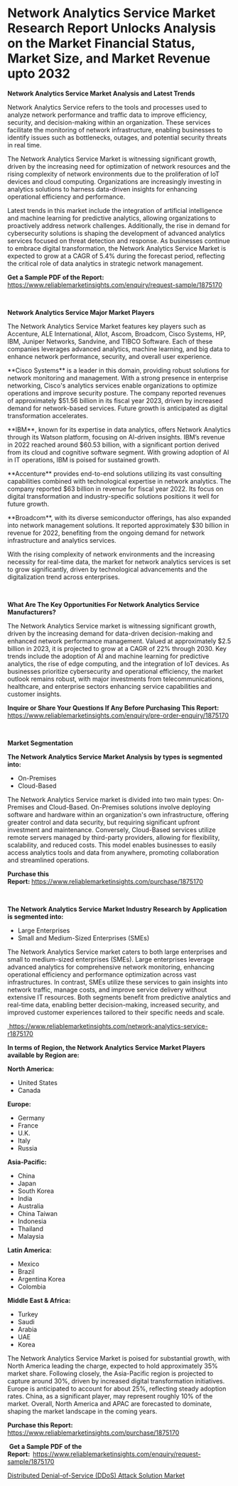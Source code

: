 <p><h1>Network Analytics Service Market Research Report Unlocks Analysis on the Market Financial Status, Market Size, and Market Revenue upto 2032</h1></p><p><strong>Network Analytics Service Market Analysis and Latest Trends</strong></p>
<p><p>Network Analytics Service refers to the tools and processes used to analyze network performance and traffic data to improve efficiency, security, and decision-making within an organization. These services facilitate the monitoring of network infrastructure, enabling businesses to identify issues such as bottlenecks, outages, and potential security threats in real time. </p><p>The Network Analytics Service Market is witnessing significant growth, driven by the increasing need for optimization of network resources and the rising complexity of network environments due to the proliferation of IoT devices and cloud computing. Organizations are increasingly investing in analytics solutions to harness data-driven insights for enhancing operational efficiency and performance. </p><p>Latest trends in this market include the integration of artificial intelligence and machine learning for predictive analytics, allowing organizations to proactively address network challenges. Additionally, the rise in demand for cybersecurity solutions is shaping the development of advanced analytics services focused on threat detection and response. As businesses continue to embrace digital transformation, the Network Analytics Service Market is expected to grow at a CAGR of 5.4% during the forecast period, reflecting the critical role of data analytics in strategic network management.</p></p>
<p><strong>Get a Sample PDF of the Report:&nbsp;</strong> <a href="https://www.reliablemarketinsights.com/enquiry/request-sample/1875170?utm_campaign=3138&utm_medium=2&utm_source=Github&utm_content=ia&utm_term=11032025&utm_id=network-analytics-service">https://www.reliablemarketinsights.com/enquiry/request-sample/1875170</a></p>
<p>&nbsp;</p>
<p><strong>Network Analytics Service Major Market Players</strong></p>
<p><p>The Network Analytics Service Market features key players such as Accenture, ALE International, Allot, Ascom, Broadcom, Cisco Systems, HP, IBM, Juniper Networks, Sandvine, and TIBCO Software. Each of these companies leverages advanced analytics, machine learning, and big data to enhance network performance, security, and overall user experience.</p><p>**Cisco Systems** is a leader in this domain, providing robust solutions for network monitoring and management. With a strong presence in enterprise networking, Cisco's analytics services enable organizations to optimize operations and improve security posture. The company reported revenues of approximately $51.56 billion in its fiscal year 2023, driven by increased demand for network-based services. Future growth is anticipated as digital transformation accelerates.</p><p>**IBM**, known for its expertise in data analytics, offers Network Analytics through its Watson platform, focusing on AI-driven insights. IBM’s revenue in 2022 reached around $60.53 billion, with a significant portion derived from its cloud and cognitive software segment. With growing adoption of AI in IT operations, IBM is poised for sustained growth.</p><p>**Accenture** provides end-to-end solutions utilizing its vast consulting capabilities combined with technological expertise in network analytics. The company reported $63 billion in revenue for fiscal year 2022. Its focus on digital transformation and industry-specific solutions positions it well for future growth.</p><p>**Broadcom**, with its diverse semiconductor offerings, has also expanded into network management solutions. It reported approximately $30 billion in revenue for 2022, benefiting from the ongoing demand for network infrastructure and analytics services.</p><p>With the rising complexity of network environments and the increasing necessity for real-time data, the market for network analytics services is set to grow significantly, driven by technological advancements and the digitalization trend across enterprises.</p></p>
<p>&nbsp;</p>
<p><strong>What Are The Key Opportunities For Network Analytics Service Manufacturers?</strong></p>
<p><p>The Network Analytics Service market is witnessing significant growth, driven by the increasing demand for data-driven decision-making and enhanced network performance management. Valued at approximately $2.5 billion in 2023, it is projected to grow at a CAGR of 22% through 2030. Key trends include the adoption of AI and machine learning for predictive analytics, the rise of edge computing, and the integration of IoT devices. As businesses prioritize cybersecurity and operational efficiency, the market outlook remains robust, with major investments from telecommunications, healthcare, and enterprise sectors enhancing service capabilities and customer insights.</p></p>
<p><strong>Inquire or Share Your Questions If Any Before Purchasing This Report:</strong> <a href="https://www.reliablemarketinsights.com/enquiry/pre-order-enquiry/1875170?utm_campaign=3138&utm_medium=2&utm_source=Github&utm_content=ia&utm_term=11032025&utm_id=network-analytics-service">https://www.reliablemarketinsights.com/enquiry/pre-order-enquiry/1875170</a></p>
<p>&nbsp;</p>
<p><strong>Market Segmentation</strong></p>
<p><strong>The Network Analytics Service Market Analysis by types is segmented into:</strong></p>
<p><ul><li>On-Premises</li><li>Cloud-Based</li></ul></p>
<p><p>The Network Analytics Service market is divided into two main types: On-Premises and Cloud-Based. On-Premises solutions involve deploying software and hardware within an organization's own infrastructure, offering greater control and data security, but requiring significant upfront investment and maintenance. Conversely, Cloud-Based services utilize remote servers managed by third-party providers, allowing for flexibility, scalability, and reduced costs. This model enables businesses to easily access analytics tools and data from anywhere, promoting collaboration and streamlined operations.</p></p>
<p><strong>Purchase this Report:&nbsp;</strong><a href="https://www.reliablemarketinsights.com/purchase/1875170?utm_campaign=3138&utm_medium=2&utm_source=Github&utm_content=ia&utm_term=11032025&utm_id=network-analytics-service">https://www.reliablemarketinsights.com/purchase/1875170</a></p>
<p>&nbsp;</p>
<p><strong>The Network Analytics Service Market Industry Research by Application is segmented into:</strong></p>
<p><ul><li>Large Enterprises</li><li>Small and Medium-Sized Enterprises (SMEs)</li></ul></p>
<p><p>The Network Analytics Service market caters to both large enterprises and small to medium-sized enterprises (SMEs). Large enterprises leverage advanced analytics for comprehensive network monitoring, enhancing operational efficiency and performance optimization across vast infrastructures. In contrast, SMEs utilize these services to gain insights into network traffic, manage costs, and improve service delivery without extensive IT resources. Both segments benefit from predictive analytics and real-time data, enabling better decision-making, increased security, and improved customer experiences tailored to their specific needs and scale.</p></p>
<p><a href="https://www.reliablemarketinsights.com/network-analytics-service-r1875170?utm_campaign=3138&utm_medium=2&utm_source=Github&utm_content=ia&utm_term=11032025&utm_id=network-analytics-service">&nbsp;https://www.reliablemarketinsights.com/network-analytics-service-r1875170</a></p>
<p><strong>In terms of Region, the Network Analytics Service Market Players available by Region are:</strong></p>
<p>
    <p> <strong> North America: </strong>
        <ul>
            <li>United States</li>
            <li>Canada</li>
        </ul>
        </p> 
    <p> <strong> Europe: </strong>
        <ul>
            <li>Germany</li>
            <li>France</li>
            <li>U.K.</li>
            <li>Italy</li>
            <li>Russia</li>
        </ul>
        </p> 
    <p> <strong> Asia-Pacific: </strong>
        <ul>
            <li>China</li>
            <li>Japan</li>
            <li>South Korea</li>
            <li>India</li>
            <li>Australia</li>
            <li>China Taiwan</li>
            <li>Indonesia</li>
            <li>Thailand</li>
            <li>Malaysia</li>
        </ul>
        </p> 
    <p> <strong> Latin America: </strong>
        <ul>
            <li>Mexico</li>
            <li>Brazil</li>
            <li>Argentina Korea</li>
            <li>Colombia</li>
        </ul>
        </p> 
    <p> <strong> Middle East & Africa: </strong>
        <ul>
            <li>Turkey</li>
            <li>Saudi</li>
            <li>Arabia</li>
            <li>UAE</li>
            <li>Korea</li>
        </ul>
    </p>
    </p>
<p><p>The Network Analytics Service Market is poised for substantial growth, with North America leading the charge, expected to hold approximately 35% market share. Following closely, the Asia-Pacific region is projected to capture around 30%, driven by increased digital transformation initiatives. Europe is anticipated to account for about 25%, reflecting steady adoption rates. China, as a significant player, may represent roughly 10% of the market. Overall, North America and APAC are forecasted to dominate, shaping the market landscape in the coming years.</p></p>
<p><strong>Purchase this Report: </strong><a href="https://www.reliablemarketinsights.com/purchase/1875170?utm_campaign=3138&utm_medium=2&utm_source=Github&utm_content=ia&utm_term=11032025&utm_id=network-analytics-service">https://www.reliablemarketinsights.com/purchase/1875170</a></p>
<p>&nbsp;<strong>Get a Sample PDF of the Report:&nbsp;&nbsp;</strong><a href="https://www.reliablemarketinsights.com/enquiry/request-sample/1875170?utm_campaign=3138&utm_medium=2&utm_source=Github&utm_content=ia&utm_term=11032025&utm_id=network-analytics-service">https://www.reliablemarketinsights.com/enquiry/request-sample/1875170</a></p>
<p><strong></strong></p>
<p><p><a href="https://github.com/koopalujale2/Market-Research-Report-List-1/blob/main/distributed-denial-of-service-ddos-attack-solution-market.md?utm_campaign=3138&utm_medium=2&utm_source=Github&utm_content=ia&utm_term=11032025&utm_id=network-analytics-service">Distributed Denial-of-Service (DDoS) Attack Solution Market</a></p></p>